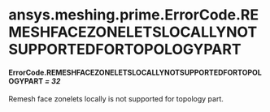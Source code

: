 # ansys.meshing.prime.ErrorCode.REMESHFACEZONELETSLOCALLYNOTSUPPORTEDFORTOPOLOGYPART

#### ErrorCode.REMESHFACEZONELETSLOCALLYNOTSUPPORTEDFORTOPOLOGYPART *= 32*

Remesh face zonelets locally is not supported for topology part.

<!-- !! processed by numpydoc !! -->

